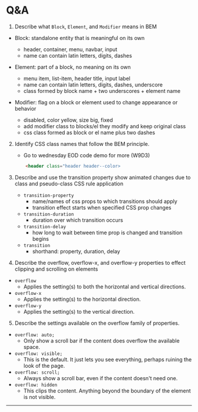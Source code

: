 # Q&A

1. Describe what `Block`, `Element`, and `Modifier` means in BEM
- Block: standalone entity that is meaningful on its own
    * header, container, menu, navbar, input
    * name can contain latin letters, digits, dashes

- Element: part of a block, no meaning on its own 
    * menu item, list-item, header title, input label
    * name can contain latin letters, digits, dashes, underscore
    * class formed by block name + two underscores + element name 

- Modifier: flag on a block or element used to change appearance or behavior
    * disabled, color yellow, size big, fixed
    * add modifier class to blocks/el they modify and keep original class
    * css class formed as block or el name plus two dashes



2. Identify CSS class names that follow the BEM principle.
    - Go to wednesday EOD code demo for more (W9D3)
    ```html
        <header class="header header--color>
    ```



3. Describe and use the transition property show animated changes due to class and pseudo-class CSS rule application
    - `transition-property`
       * name/names of css props to which transitions should apply
       * transition effect starts when specified CSS prop changes
    - `transition-duration`
       * duration over which transition occurs
    - `transition-delay`
       * how long to wait between time prop is changed and transition begins
    - `transition`
       * shorthand: property, duration, delay




4. Describe the overflow, overflow-x, and overflow-y properties to effect clipping and scrolling on elements
* `overflow`
    - Applies the setting(s) to both the horizontal and vertical directions.
* `overflow-x`
    - Applies the setting(s) to the horizontal direction.
* `overflow-y`
    - Applies the setting(s) to the vertical direction.


5. Describe the settings available on the overflow family of properties.

* `overflow: auto;`
    - Only show a scroll bar if the content does overflow the available space.
* `overflow: visible;`
    - This is the default. It just lets you see everything, perhaps ruining the look of the page.
* `overflow: scroll;`
    - Always show a scroll bar, even if the content doesn't need one.
* `overflow: hidden`
    - This clips the content. Anything beyond the boundary of the element is not visible.
---